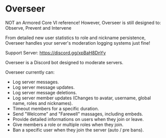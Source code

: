 # Overseer

NOT an Armored Core VI reference!
However, Overseer is still designed to: Observe, Prevent and Intervene

From detailed new user statistics to role and nickname persistence, Overseer handles your server's moderation logging systems just fine!

Support Server: https://discord.gg/xpBaH8DnYy

Overseer is a Discord bot designed to moderate servers.


Overseer currently can:

- Log server messages.
- Log server message updates.
- Log server message deletions.
- Log server member updates (Changes to avatar, username, global name, roles and nicknames).
- Timeout members for a specific duration.
- Send "Welcome" and "Farewell" massages, including embeds.
- Provide detailed informations on users when they join or leave.
- Give members a role or multiple roles when they join.
- Ban a specific user when they join the server (auto / pre bans).